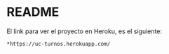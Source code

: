# README

El link para ver el proyecto en Heroku, es el siguiente:

    *https://uc-turnos.herokuapp.com/